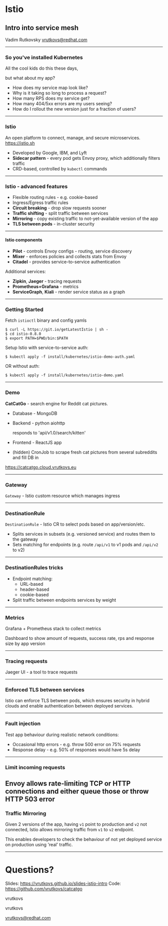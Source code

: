 # Istio
## Intro into service mesh

Vadim Rutkovsky <vrutkovs@redhat.com>

---
### So you've installed Kubernetes

All the cool kids do this these days,

but what about my app?

* How does my service map look like?
* Why is it taking so long to process a request?
* How many RPS does my service get?
* How many 404/5xx errors are my users seeing?
* How do I rollout the new version just for a fraction of users?

---
### Istio

An open platform to connect, manage, and secure microservices.
https://istio.sh

* Developed by Google, IBM, and Lyft
* **Sidecar pattern** - every pod gets Envoy proxy, which additionally filters traffic
* CRD-based, controlled by `kubectl` commands

---
### Istio - advanced features

* Flexible routing rules - e.g. cookie-based
* Ingress/Egress traffic rules
* **Circuit breaking** - drop slow requests sooner
* **Traffic shifting** - split traffic between services
* **Mirroring** - copy existing traffic to not-yet-available version of the app
* **TLS between pods** - in-cluster security

---
#### Istio components
* **Pilot** - controls Envoy configs - routing, service discovery
* **Mixer** - enforces policies and collects stats from Envoy
* **Citadel** - provides service-to-service authentication

Additional services:
* **Zipkin**, **Jaeger** - tracing requests
* **Prometheus+Grafana** - metrics
* **ServiceGraph**, **Kiali** - render service status as a graph

---
### Getting Started
Fetch `istioctl` binary and config yamls
```shell
$ curl -L https://git.io/getLatestIstio | sh -
$ cd istio-0.8.0
$ export PATH=$PWD/bin:$PATH
```

Setup Istio with service-to-service auth:
```
$ kubectl apply -f install/kubernetes/istio-demo-auth.yaml
```
OR without auth:
```
$ kubectl apply -f install/kubernetes/istio-demo.yaml
```

---
### Demo

**CatCatGo** - search engine for Reddit cat pictures.

* Database - MongoDB
* Backend - python aiohttp

  responds to 'api/v1.0/search/kitten'
* Frontend - ReactJS app
* (hidden) CronJob to scrape fresh cat pictures from several subreddits and fill DB in

https://catcatgo.cloud.vrutkovs.eu

---
### Gateway
`Gateway` - Istio custom resource which manages ingress

---
### DestinationRule
`DestinationRule` - Istio CR to select pods based on app/version/etc.

* Splits services in subsets (e.g. versioned service) and routes them to the gateway
* Sets matching for endpoints (e.g. route `/api/v1` to v1 pods and `/api/v2` to v2)

---
### DestinationRules tricks

* Endpoint matching:
  - URL-based
  - header-based
  - cookie-based
* Split traffic between endpoints services by weight
---
### Metrics

Grafana + Prometheus stack to collect metrics

Dashboard to show amount of requests, success rate, rps and response size by app version

<screenshot>

---
### Tracing requests
Jaeger UI - a tool to trace requests

<screenshot>

---
### Enforced TLS between services

Istio can enforce TLS between pods, which ensures security in hybrid clouds and
enable authentication between deployed services.

---
### Fault injection
Test app behaviour during realistic network conditions:

* Occasional http errors - e.g. throw 500 error on 75% requests
* Response delay - e.g. 50% of responses would have 5s delay

---
### Limit incoming requests

Envoy allows rate-limiting TCP or HTTP connections and either queue those
or throw HTTP 503 error
---
### Traffic Mirroring

Given 2 versions of the app, having `v1` point to production and `v2` not connected,
Istio allows mirroring traffic from `v1` to `v2` endpoint.

This enables developers to check the behaviour of not yet deployed service on production
using 'real' traffic.

---
# Questions?

Slides: https://vrutkovs.github.io/slides-istio-intro
Code: https://github.com/vrutkovs/catcatgo

*<!-- -->* vrutkovs  <!-- .element: class="fab fa-github-square" -->

*<!-- -->* vrutkovs  <!-- .element: class="fab fa-twitter-square" -->

*<!-- -->* vrutkovs@redhat.com  <!-- .element: class="fas fa-envelope-square" -->
